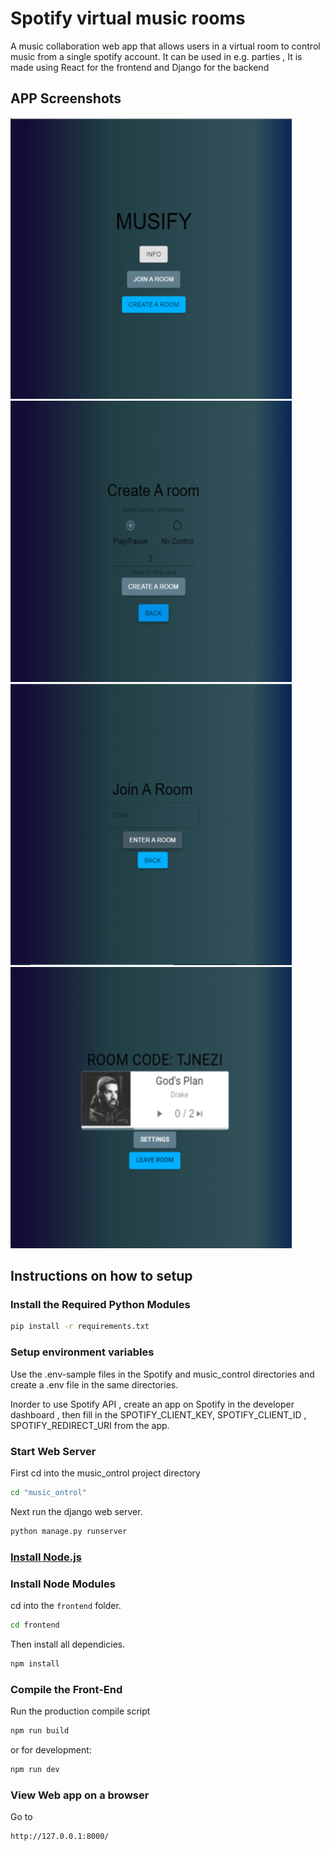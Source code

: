 # Spotify virtual music rooms

A  music collaboration web app that allows users in a virtual room to control music from a single spotify account.
It can be used in e.g. parties 
, It is made using React for the frontend and Django for the backend 

## APP Screenshots

![Alt text](app_screenshots/musify_home.png)  ![Alt text](app_screenshots/musify_create_room.png)  <br>
![Alt text](app_screenshots/musify_join_room.png) 
![Alt text](app_screenshots/musify_music_playing.png) 
## Instructions on how to setup

### Install the  Required Python Modules

```bash
pip install -r requirements.txt
```
### Setup environment variables

Use the .env-sample files in the
Spotify and music_control directories and create a
.env file in the same directories.

Inorder to use Spotify API , create an app
on Spotify in the developer dashboard
, then fill in the SPOTIFY_CLIENT_KEY, 
SPOTIFY_CLIENT_ID , SPOTIFY_REDIRECT_URI 
from the app.

### Start Web Server

First cd into the music_ontrol project directory
```bash 
cd "music_ontrol"
```
Next run the django web server.
```bash
python manage.py runserver
```

### [Install Node.js](https://nodejs.org/en/)

### Install Node Modules

cd into the ```frontend``` folder.
```bash
cd frontend
```
Then install all dependicies.
```bash
npm install
```

### Compile the Front-End

Run the production compile script
```bash
npm run build
```
or for development:
```bash
npm run dev
```
### View Web app on a browser
Go to 
```bash
http://127.0.0.1:8000/
```
